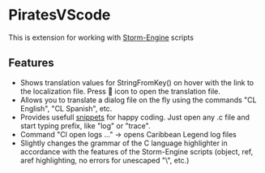 # PiratesVScode

This is extension for working with [Storm-Engine](https://github.com/storm-devs/storm-engine/) scripts 

## Features

* Shows translation values for StringFromKey() on hover with the link to the localization file. Press 📝 icon to open the translation file.
* Allows you to translate a dialog file on the fly using the commands "CL English", "CL Spanish", etc.
* Provides usefull [snippets](https://github.com/seorgiy/piratesvscode/blob/main/snippets/piratesvscode.json) for happy coding. Just open any .c file and start typing prefix, like "log" or "trace".
* Command "Cl open logs ..." → opens Caribbean Legend log files
* Slightly changes the grammar of the C language highlighter in accordance with the features of the Storm-Engine scripts (object, ref, aref highlighting, no errors for unescaped "\\", etc.)
